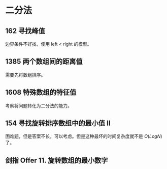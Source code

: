 # 二分法

## 162 寻找峰值

边界条件不好找，使用 left < right 的模型。

## 1385 两个数组间的距离值

需要先将数组排序。

## 1608 特殊数组的特征值

考察将问题转化为二分法的能力。

## 154 寻找旋转排序数组中的最小值 II

困难题，但是答案不长，可以考虑。但是这种最坏的时间复杂度就不是 $O (LogN)$ 了。

## 剑指 Offer 11. 旋转数组的最小数字
